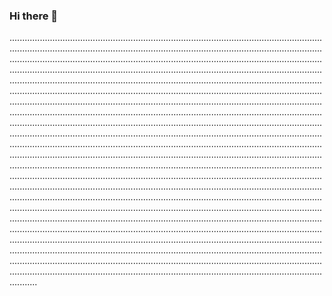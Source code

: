 ### Hi there 👋

...............................................................................................................................................................................................................................................................................................................................................................................................................................................................................................................................................................................................................................................................................................................................................................................................................................................................................................................................................................................................................................................................................................................................................................................................................................................................................................................................................................................................................................................................................................................................................................................................................................................................................................................................................................................................................................................................................................................................................................................................................................................................................................................................................................................................................................................................................................................................................................................................................................................................................................................................................................................................................................................................................................................................................................................................................................................................................................................................................................................